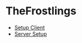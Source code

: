 # TheFrostlings

 - [Setup Client](https://github.com/cryosgurl/frostlings/docs/client/setup.md)
 - [Server Setup](https://github.com/cryosgurl/frostlings/docs/server/setup.md)
